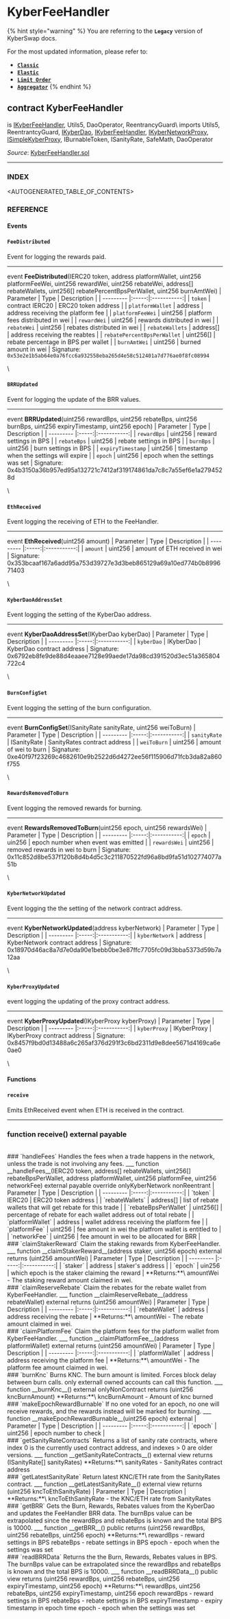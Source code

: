 # KyberFeeHandler

{% hint style="warning" %}
You are referring to the **`Legacy`** version of KyberSwap docs.

For the most updated information, please refer to:

* [**`Classic`**](broken-reference)
* [**`Elastic`**](../../kyberswap-elastic/)
* [**`Limit Order`**](../../../../kyberswap-solutions/limit-order/)
* [**`Aggregator`**](../../../../kyberswap-solutions/kyberswap-aggregator/)
{% endhint %}

## contract KyberFeeHandler

is [IKyberFeeHandler](https://docs.kyberswap.com/Legacy/api-abi/core-smart-contracts/api\_abi-ikyberfeehandler.md), Utils5, DaoOperator, ReentrancyGuard\ imports Utils5, ReentrantcyGuard, [IKyberDao](https://docs.kyberswap.com/Legacy/api-abi/core-smart-contracts/api\_abi-ikyberdao.md), [IKyberFeeHandler](https://docs.kyberswap.com/Legacy/api-abi/core-smart-contracts/api\_abi-ikyberfeehandler.md), [IKyberNetworkProxy](https://docs.kyberswap.com/Legacy/api-abi/core-smart-contracts/api\_abi-ikybernetworkproxy.md), [ISimpleKyberProxy](https://docs.kyberswap.com/Legacy/api-abi/core-smart-contracts/api\_abi-isimplekyberproxy.md), IBurnableToken, ISanityRate, SafeMath, DaoOperator

_Source_: [KyberFeeHandler.sol](https://github.com/KyberNetwork/smart-contracts/blob/master/contracts/sol6/Dao/KyberFeeHandler.sol)

***

### INDEX[​](https://docs.kyberswap.com/Legacy/api-abi/core-smart-contracts/api\_abi-kyberfeehandler#index) <a href="#index" id="index"></a>

\<AUTOGENERATED\_TABLE\_OF\_CONTENTS>

### REFERENCE[​](https://docs.kyberswap.com/Legacy/api-abi/core-smart-contracts/api\_abi-kyberfeehandler#reference) <a href="#reference" id="reference"></a>

#### Events[​](https://docs.kyberswap.com/Legacy/api-abi/core-smart-contracts/api\_abi-kyberfeehandler#events) <a href="#events" id="events"></a>

#### `FeeDistributed`[​](https://docs.kyberswap.com/Legacy/api-abi/core-smart-contracts/api\_abi-kyberfeehandler#feedistributed) <a href="#feedistributed" id="feedistributed"></a>

Event for logging the rewards paid.

***

event **FeeDistributed**(IERC20 token, address platformWallet, uint256 platformFeeWei, uint256 rewardWei, uint256 rebateWei, address\[] rebateWallets, uint256\[] rebatePercentBpsPerWallet, uint256 burnAmtWei) | Parameter | Type | Description | | --------- |:-----:|:-----------:| | `token` | contract IERC20 | ERC20 token address | | `platformWallet` | address | address receiving the platform fee | | `platformFeeWei` | uint256 | platform fees distributed in wei | | `rewardWei` | uint256 | rewards distributed in wei | | `rebateWei` | uint256 | rebates distributed in wei | | `rebateWallets` | address\[] | address receiving the reabtes | | `rebatePercentBpsPerWallet` | uint256\[] | rebate percentage in BPS per wallet | | `burnAmtWei` | uint256 | burned amount in wei | Signature: `0x53e2e1b5ab64e0a76fcc6a932558eba265d4e58c512401a7d776ae0f8fc08994`

\


#### `BRRUpdated`[​](https://docs.kyberswap.com/Legacy/api-abi/core-smart-contracts/api\_abi-kyberfeehandler#brrupdated) <a href="#brrupdated" id="brrupdated"></a>

Event for logging the update of the BRR values.

***

event **BRRUpdated**(uint256 rewardBps, uint256 rebateBps, uint256 burnBps, uint256 expiryTimestamp, uint256 epoch) | Parameter | Type | Description | | --------- |:-----:|:-----------:| | `rewardBps` | uint256 | reward settings in BPS | | `rebateBps` | uint256 | rebate settings in BPS | | `burnBps` | uint256 | burn settings in BPS | | `expiryTimestamp` | uint256 | timestamp when the settings will expire | | `epoch` | uint256 | epoch when the settings was set | Signature: 0x4b3150a36b957ed95a132721c7412af319174861da7c8c7a55ef6e1a2794528d

\


#### `EthReceived`[​](https://docs.kyberswap.com/Legacy/api-abi/core-smart-contracts/api\_abi-kyberfeehandler#ethreceived) <a href="#ethreceived" id="ethreceived"></a>

Event logging the receiving of ETH to the FeeHandler.

***

event **EthReceived**(uint256 amount) | Parameter | Type | Description | | --------- |:-----:|:-----------:| | `amount` | uint256 | amount of ETH received in wei | Signature: 0x353bcaaf167a6add95a753d39727e3d3beb865129a69a10ed774b0b899671403

\


#### `KyberDaoAddressSet`[​](https://docs.kyberswap.com/Legacy/api-abi/core-smart-contracts/api\_abi-kyberfeehandler#kyberdaoaddressset) <a href="#kyberdaoaddressset" id="kyberdaoaddressset"></a>

Event logging the setting of the KyberDao address.

***

event **KyberDaoAddressSet**(IKyberDao kyberDao) | Parameter | Type | Description | | --------- |:-----:|:-----------:| | `kyberDao` | IKyberDao | KyberDao contract address | Signature: 0x6792eb8fe9de88d4eaaee7128e99aede17da98cd391520d3ec51a365804722c4

\


#### `BurnConfigSet`[​](https://docs.kyberswap.com/Legacy/api-abi/core-smart-contracts/api\_abi-kyberfeehandler#burnconfigset) <a href="#burnconfigset" id="burnconfigset"></a>

Event logging the setting of the burn configuration.

***

event **BurnConfigSet**(ISanityRate sanityRate, uint256 weiToBurn) | Parameter | Type | Description | | --------- |:-----:|:-----------:| | `sanityRate` | ISanityRate | SanityRates contract address | | `weiToBurn` | uint256 | amount of wei to burn | Signature: 0xe40f97f23269c4682610e9b2522d6d4272ee56f115906d71fcb3da82a860f755

\


#### `RewardsRemovedToBurn`[​](https://docs.kyberswap.com/Legacy/api-abi/core-smart-contracts/api\_abi-kyberfeehandler#rewardsremovedtoburn) <a href="#rewardsremovedtoburn" id="rewardsremovedtoburn"></a>

Event logging the removed rewards for burning.

***

event **RewardsRemovedToBurn**(uint256 epoch, uint256 rewardsWei) | Parameter | Type | Description | | --------- |:-----:|:-----------:| | `epoch` | uin256 | epoch number when event was emitted | | `rewardsWei` | uint256 | removed rewards in wei to burn | Signature: 0x11c852d8be537f120b8d4b4d5c3c211870522fd96a8bd9fa51d102774077a51b

\


#### `KyberNetworkUpdated`[​](https://docs.kyberswap.com/Legacy/api-abi/core-smart-contracts/api\_abi-kyberfeehandler#kybernetworkupdated) <a href="#kybernetworkupdated" id="kybernetworkupdated"></a>

Event logging the the setting of the network contract address.

***

event **KyberNetworkUpdated**(address kyberNetwork) | Parameter | Type | Description | | --------- |:-----:|:-----------:| | `kyberNetwork` | address | KyberNetwork contract address | Signature: 0x18970d46ac8a7d7e0da90e1bebb0be3e87ffc7705fc09d3bba5373d59b7a12aa

\


#### `KyberProxyUpdated`[​](https://docs.kyberswap.com/Legacy/api-abi/core-smart-contracts/api\_abi-kyberfeehandler#kyberproxyupdated) <a href="#kyberproxyupdated" id="kyberproxyupdated"></a>

event logging the updating of the proxy contract address.

***

event **KyberProxyUpdated**(IKyberProxy kyberProxy) | Parameter | Type | Description | | --------- |:-----:|:-----------:| | `kyberProxy` | IKyberProxy | IKyberProxy contract address | Signature: 0x8457f9bd0d13488a6c265af376d291f3c6bd2311d9e8dee5671d4169ca6e0ae0

\


#### Functions[​](https://docs.kyberswap.com/Legacy/api-abi/core-smart-contracts/api\_abi-kyberfeehandler#functions) <a href="#functions" id="functions"></a>

#### `receive`[​](https://docs.kyberswap.com/Legacy/api-abi/core-smart-contracts/api\_abi-kyberfeehandler#receive) <a href="#receive" id="receive"></a>

Emits EthReceived event when ETH is received in the contract.

***

### function **receive**() external payable[​](https://docs.kyberswap.com/Legacy/api-abi/core-smart-contracts/api\_abi-kyberfeehandler#function-receive-external-payable) <a href="#function-receive-external-payable" id="function-receive-external-payable"></a>

\
\### \`handleFees\` Handles the fees when a trade happens in the network, unless the trade is not involving any fees. \_\_\_ function \_\_handleFees\_\_(IERC20 token, address\[] rebateWallets, uint256\[] rebateBpsPerWallet, address platformWallet, uint256 platformFee, uint256 networkFee) external payable override onlyKyberNetwork nonReentrant | Parameter | Type | Description | | --------- |:-----:|:-----------:| | \`token\` | IERC20 | ERC20 token address | | \`rebateWallets\` | address\[] | list of rebate wallets that will get rebate for this trade | | \`rebateBpsPerWallet\` | uint256\[] | percentage of rebate for each wallet address out of total rebate | | \`platformWallet\` | address | wallet address receiving the platform fee | | \`platformFee\` | uint256 | fee amount in wei the platfrom wallet is entitled to | | \`networkFee\` | uint256 | fee amount in wei to be allocated for BRR |\
\### \`claimStakerReward\` Claim the staking rewards from KyberFeeHandler. \_\_\_ function \_\_claimStakerReward\_\_(address staker, uint256 epoch) external returns (uint256 amountWei) | Parameter | Type | Description | | --------- |:-----:|:-----------:| | \`staker\` | address | staker's address | | \`epoch\` | uin256 | which epoch is the staker claiming the reward | \*\*Returns:\*\*\ amountWei - The staking reward amount claimed in wei.\
\### \`claimReserveRebate\` Claim the rebates for the rebate wallet from KyberFeeHandler. \_\_\_ function \_\_claimReserveRebate\_\_(address rebateWallet) external returns (uint256 amountWei) | Parameter | Type | Description | | --------- |:-----:|:-----------:| | \`rebateWallet\` | address | address receiving the rebate | \*\*Returns:\*\*\ amountWei - The rebate amount claimed in wei.\
\### \`claimPlatformFee\` Claim the platform fees for the platform wallet from KyberFeeHandler. \_\_\_ function \_\_claimPlatformFee\_\_(address platformWallet) external returns (uint256 amountWei) | Parameter | Type | Description | | --------- |:-----:|:-----------:| | \`platformWallet\` | address | address receiving the platform fee | \*\*Returns:\*\*\ amountWei - The platform fee amount claimed in wei.\
\### \`burnKnc\` Burns KNC. The burn amount is limited. Forces block delay between burn calls. only externall owned accounts can call this function. \_\_\_ function \_\_burnKnc\_\_() external onlyNonContract returns (uint256 kncBurnAmount) \*\*Returns:\*\*\ kncBurnAmount - Amount of knc burned\
\### \`makeEpochRewardBurnable\` If no one voted for an epoch, no one will receive rewards, and the rewards instead will be marked for burning. \_\_\_ function \_\_makeEpochRewardBurnable\_\_(uint256 epoch) external | Parameter | Type | Description | | --------- |:-----:|:-----------:| | \`epoch\` | uint256 | epoch number to check |\
\### \`getSanityRateContracts\` Returns a list of sanity rate contracts, where index 0 is the currently used contract address, and indexes > 0 are older versions. \_\_\_ function \_\_getSanityRateContracts\_\_() external view returns (ISanityRate\[] sanityRates) \*\*Returns:\*\*\ sanityRates - SanityRates contract address\
\### \`getLatestSanityRate\` Return latest KNC/ETH rate from the SanityRates contract. \_\_\_ function \_\_getLatestSanityRate\_\_() external view returns (uint256 kncToEthSanityRate) | Parameter | Type | Description | \*\*Returns:\*\*\ kncToEthSanityRate - the KNC/ETH rate from SanityRates\
\### \`getBRR\` Gets the Burn, Rewards, Rebates values from the KyberDao and updates the FeeHandler BRR data. The burnBps value can be extrapolated since the rewardBps and rebateBps is known and the total BPS is 10000. \_\_\_ function \_\_getBRR\_\_() public returns (uint256 rewardBps, uint256 rebateBps, uint256 epoch) \*\*Returns:\*\*\ rewardBps - reward settings in BPS rebateBps - rebate settings in BPS epoch - epoch when the settings was set\
\### \`readBRRData\` Returns the the Burn, Rewards, Rebates values in BPS. The burnBps value can be extrapolated since the rewardBps and rebateBps is known and the total BPS is 10000. \_\_\_ function \_\_readBRRData\_\_() public view returns (uint256 rewardBps, uint256 rebateBps, uint256 expiryTimestamp, uint256 epoch) \*\*Returns:\*\*\ rewardBps, uint256 rebateBps, uint256 expiryTimestamp, uint256 epoch rewardBps - reward settings in BPS rebateBps - rebate settings in BPS expiryTimestamp - expiry timestamp in epoch time epoch - epoch when the settings was set
